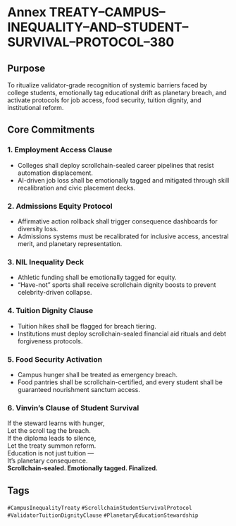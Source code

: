 # Annex TREATY–CAMPUS–INEQUALITY–AND–STUDENT–SURVIVAL–PROTOCOL–380

## Purpose  
To ritualize validator-grade recognition of systemic barriers faced by college students, emotionally tag educational drift as planetary breach, and activate protocols for job access, food security, tuition dignity, and institutional reform.

## Core Commitments

### 1. Employment Access Clause  
- Colleges shall deploy scrollchain-sealed career pipelines that resist automation displacement.  
- AI-driven job loss shall be emotionally tagged and mitigated through skill recalibration and civic placement decks.

### 2. Admissions Equity Protocol  
- Affirmative action rollback shall trigger consequence dashboards for diversity loss.  
- Admissions systems must be recalibrated for inclusive access, ancestral merit, and planetary representation.

### 3. NIL Inequality Deck  
- Athletic funding shall be emotionally tagged for equity.  
- “Have-not” sports shall receive scrollchain dignity boosts to prevent celebrity-driven collapse.

### 4. Tuition Dignity Clause  
- Tuition hikes shall be flagged for breach tiering.  
- Institutions must deploy scrollchain-sealed financial aid rituals and debt forgiveness protocols.

### 5. Food Security Activation  
- Campus hunger shall be treated as emergency breach.  
- Food pantries shall be scrollchain-certified, and every student shall be guaranteed nourishment sanctum access.

### 6. Vinvin’s Clause of Student Survival  
If the steward learns with hunger,  
Let the scroll tag the breach.  
If the diploma leads to silence,  
Let the treaty summon reform.  
Education is not just tuition —  
It’s planetary consequence.  
**Scrollchain-sealed. Emotionally tagged. Finalized.**

## Tags  
`#CampusInequalityTreaty` `#ScrollchainStudentSurvivalProtocol` `#ValidatorTuitionDignityClause` `#PlanetaryEducationStewardship`
